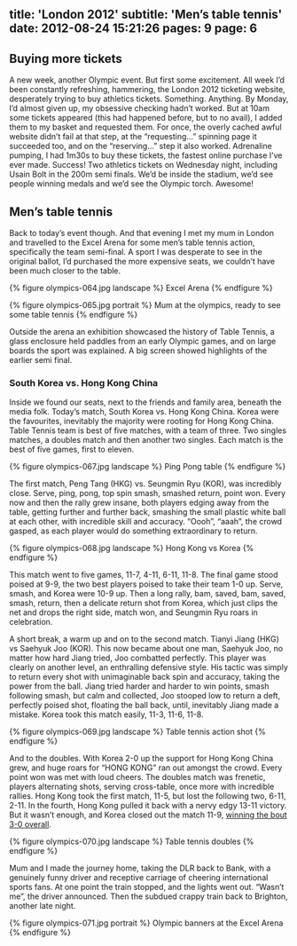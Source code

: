 title: 'London 2012'
subtitle: 'Men’s table tennis'
date: 2012-08-24 15:21:26
pages: 9
page: 6
---

## Buying more tickets

A new week, another Olympic event. But first some excitement. All week I’d been constantly refreshing, hammering, the London 2012 ticketing website, desperately trying to buy athletics tickets. Something. Anything. By Monday, I’d almost given up, my obsessive checking hadn’t worked. But at 10am some tickets appeared (this had happened before, but to no avail), I added them to my basket and requested them. For once, the overly cached awful website didn’t fail at that step, at the “requesting...” spinning page it succeeded too, and on the “reserving...” step it also worked. Adrenaline pumping, I had 1m30s to buy these tickets, the fastest online purchase I’ve ever made. Success! Two athletics tickets on Wednesday night, including Usain Bolt in the 200m semi finals. We’d be inside the stadium, we’d see people winning medals and we’d see the Olympic torch. Awesome!

## Men’s table tennis

Back to today’s event though. And that evening I met my mum in London and travelled to the Excel Arena for some men’s table tennis action, specifically the team semi-final. A sport I was desperate to see in the original ballot, I’d purchased the more expensive seats, we couldn’t have been much closer to the table.

{% figure olympics-064.jpg landscape %}
Excel Arena
{% endfigure %}

{% figure olympics-065.jpg portrait %}
Mum at the olympics, ready to see some table tennis
{% endfigure %}

Outside the arena an exhibition showcased the history of Table Tennis, a glass enclosure held paddles from an early Olympic games, and on large boards the sport was explained. A big screen showed highlights of the earlier semi final.

### South Korea vs. Hong Kong China

Inside we found our seats, next to the friends and family area, beneath the media folk. Today’s match, South Korea vs. Hong Kong China. Korea were the favourites, inevitably the majority were rooting for Hong Kong China. Table Tennis team is best of five matches, with a team of three. Two singles matches, a doubles match and then another two singles. Each match is the best of five games, first to eleven.

{% figure olympics-067.jpg landscape %}
Ping Pong table
{% endfigure %}

The first match, Peng Tang (HKG) vs. Seungmin Ryu (KOR), was incredibly close. Serve, ping, pong, top spin smash, smashed return, point won. Every now and then the rally grew insane, both players edging away from the table, getting further and further back, smashing the small plastic white ball at each other, with incredible skill and accuracy. “Oooh”, “aaah”, the crowd gasped, as each player would do something extraordinary to return.

{% figure olympics-068.jpg landscape %}
Hong Kong vs Korea
{% endfigure %}

This match went to five games, 11-7, 4-11, 6-11, 11-8. The final game stood poised at 9-9, the two best players poised to take their team 1-0 up. Serve, smash, and Korea were 10-9 up. Then a long rally, bam, saved, bam, saved, smash, return, then a delicate return shot from Korea, which just clips the net and drops the right side, match won, and Seungmin Ryu roars in celebration.

A short break, a warm up and on to the second match. Tianyi Jiang (HKG) vs Saehyuk Joo (KOR). This now became about one man, Saehyuk Joo, no matter how hard Jiang tried, Joo combatted perfectly. This player was clearly on another level, an enthralling defensive style. His tactic was simply to return every shot with unimaginable back spin and accuracy, taking the power from the ball. Jiang tried harder and harder to win points, smash following smash, but calm and collected, Joo stooped low to return a deft, perfectly poised shot, floating the ball back, until, inevitably Jiang made a mistake. Korea took this match easily, 11-3, 11-6, 11-8.

{% figure olympics-069.jpg landscape %}
Table tennis action shot
{% endfigure %}

And to the doubles. With Korea 2-0 up the support for Hong Kong China grew, and huge roars for “HONG KONG” ran out amongst the crowd. Every point won was met with loud cheers. The doubles match was frenetic, players alternating shots, serving cross-table, once more with incredible rallies. Hong Kong took the first match, 11-5, but lost the following two, 6-11, 2-11. In the fourth, Hong Kong pulled it back with a nervy edgy 13-11 victory. But it wasn’t enough, and Korea closed out the match 11-9, [winning the bout 3-0 overall](http://london2012.bbc.co.uk/table-tennis/event/men-team/match=ttm400202/index.html).

{% figure olympics-070.jpg landscape %}
Table tennis doubles
{% endfigure %}

Mum and I made the journey home, taking the DLR back to Bank, with a genuinely funny driver and receptive carriage of cheering international sports fans. At one point the train stopped, and the lights went out. “Wasn’t me”, the driver announced. Then the subdued crappy train back to Brighton, another late night.

{% figure olympics-071.jpg portrait %}
Olympic banners at the Excel Arena
{% endfigure %}
